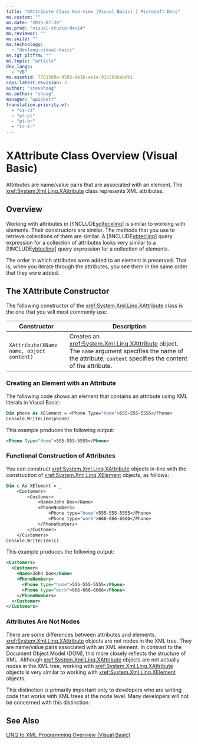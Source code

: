 ```yaml
---
title: "XAttribute Class Overview (Visual Basic) | Microsoft Docs"
ms.custom: ""
ms.date: "2015-07-20"
ms.prod: "visual-studio-dev14"
ms.reviewer: ""
ms.suite: ""
ms.technology: 
  - "devlang-visual-basic"
ms.tgt_pltfrm: ""
ms.topic: "article"
dev_langs: 
  - "VB"
ms.assetid: 7781580a-9583-4a1b-ae1e-91c5936eb0b1
caps.latest.revision: 3
author: "stevehoag"
ms.author: "shoag"
manager: "wpickett"
translation.priority.mt: 
  - "cs-cz"
  - "pl-pl"
  - "pt-br"
  - "tr-tr"
---
```

# XAttribute Class Overview (Visual Basic)
Attributes are name/value pairs that are associated with an element. The <xref:System.Xml.Linq.XAttribute> class represents XML attributes.  
  
## Overview  
 Working with attributes in [!INCLUDE[sqltecxlinq](../../../../csharp/programming-guide/concepts/linq/includes/sqltecxlinq_md.md)] is similar to working with elements. Their constructors are similar. The methods that you use to retrieve collections of them are similar. A [!INCLUDE[vbteclinq](../../../../csharp/getting-started/includes/vbteclinq_md.md)] query expression for a collection of attributes looks very similar to a [!INCLUDE[vbteclinq](../../../../csharp/getting-started/includes/vbteclinq_md.md)] query expression for a collection of elements.  
  
 The order in which attributes were added to an element is preserved. That is, when you iterate through the attributes, you see them in the same order that they were added.  
  
## The XAttribute Constructor  
 The following constructor of the <xref:System.Xml.Linq.XAttribute> class is the one that you will most commonly use:  
  
|Constructor|Description|  
|-----------------|-----------------|  
|`XAttribute(XName name, object content)`|Creates an <xref:System.Xml.Linq.XAttribute> object. The `name` argument specifies the name of the attribute; `content` specifies the content of the attribute.|  
  
### Creating an Element with an Attribute  
 The following code shows an element that contains an attribute using XML literals in Visual Basic:  
  
```vb  
Dim phone As XElement = <Phone Type="Home">555-555-5555</Phone>  
Console.WriteLine(phone)  
```  
  
 This example produces the following output:  
  
```xml  
<Phone Type="Home">555-555-5555</Phone>  
```  
  
### Functional Construction of Attributes  
 You can construct <xref:System.Xml.Linq.XAttribute> objects in-line with the construction of <xref:System.Xml.Linq.XElement> objects, as follows:  
  
```vb  
Dim c As XElement = _  
    <Customers>  
        <Customer>  
            <Name>John Doe</Name>  
            <PhoneNumbers>  
                <Phone type="home">555-555-5555</Phone>  
                <Phone type="work">666-666-6666</Phone>  
            </PhoneNumbers>  
        </Customer>  
    </Customers>  
Console.WriteLine(c)  
```  
  
 This example produces the following output:  
  
```xml  
<Customers>  
  <Customer>  
    <Name>John Doe</Name>  
    <PhoneNumbers>  
      <Phone type="home">555-555-5555</Phone>  
      <Phone type="work">666-666-6666</Phone>  
    </PhoneNumbers>  
  </Customer>  
</Customers>  
```  
  
### Attributes Are Not Nodes  
 There are some differences between attributes and elements. <xref:System.Xml.Linq.XAttribute> objects are not nodes in the XML tree. They are name/value pairs associated with an XML element. In contrast to the Document Object Model (DOM), this more closely reflects the structure of XML. Although <xref:System.Xml.Linq.XAttribute> objects are not actually nodes in the XML tree, working with <xref:System.Xml.Linq.XAttribute> objects is very similar to working with <xref:System.Xml.Linq.XElement> objects.  
  
 This distinction is primarily important only to developers who are writing code that works with XML trees at the node level. Many developers will not be concerned with this distinction.  
  
## See Also  
 [LINQ to XML Programming Overview (Visual Basic)](../../../../visual-basic/programming-guide/concepts/linq/linq-to-xml-programming-overview.md)